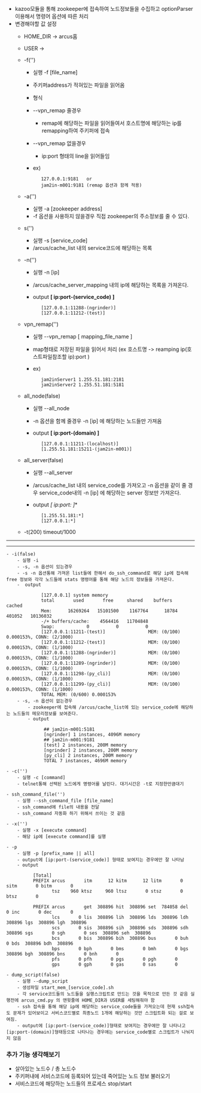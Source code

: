 - kazoo모듈을 통해 zookeeper에 접속하여 노드정보들을 수집하고
	optionParser 이용해서 명령어 옵션에 따른 처리
- 변경해야할 값 설정
	- HOME_DIR -> arcus홈

	- USER ->

	- -f('')
		- 실행 -f [file_name]
		- 주키퍼address가 적혀있는 파일을 읽어옴
		- 형식
		- --vpn_remap 줄경우
    		- remap에 해당하는 파일을 읽어들여서 호스트명에 해당하는 ip를 remapping하여 주키퍼에 접속
		- --vpn_remap 없을경우
    		- ip:port 형태의 line을 읽어들임
		- ex)

		         127.0.0.1:9181   or
		         jam2in-m001:9181 (remap 옵션과 함께 적용)
	- -a('')
		- 실행 -a [zookeeper address]
		- -f 옵션을 사용하지 않을경우 직접 zookeeper의 주소정보를 줄 수 있다.

	- s('')
		- 실행 -s [service_code]
		- /arcus/cache_list 내의 service코드에 해당하는 목록

	- -n('')
		- 실행 -n [ip]
		- /arcus/cache_server_mapping 내의 ip에 해당하는 목록을 가져온다.
		- output **[ ip:port-(service_code) ]**

		         [127.0.0.1:11288-(ngrinder)]
		         [127.0.0.1:11212-(test)]

	- vpn_remap('')
		- 실행 --vpn_remap [ mapping_file_name ]
		- map형태로 저장된 파일을 읽어서 처리 (ex 호스트명 -> reamping ip(호스트파일참조할 ip):port )
		- ex)

		         jam2inServer1 1.255.51.181:2181
		         jam2inServer2 1.255.51.181:5181

	- all_node(false)
		- 실행 --all_node
		- -n 옵션을 함께 줄경우 -n [ip] 에 해당하는 노드들만 가져옴
		- output **[ ip:port-(domain) ]**

		         [127.0.0.1:11211-(localhost)]
		         [1.255.51.181:15211-(jam2in-m001)]
	- all_server(false)
		- 실행 --all_server
		- /arcus/cache_list 내의 service_code를 가져오고 -n 옵션을 같이 줄 경우 service_code내의 -n [ip] 에 해당하는 server 정보만 가져온다.
		- output **[ ip:port:* ]**

		         [1.255.51.181:*]
			     [127.0.0.1:*]

	- -t(200) timeout/1000

 ----------------------------------------------------------------------------------------------------------------------------
 ----------------------------------------------------------------------------------------------------------------------------

	- -i(false)
		- 실행 -i
		- -s, -n 옵션이 있는경우
 		- -s -n 옵션통해 가져온 list들에 한해서 do_ssh_command로 해당 ip에 접속해 free 정보와 각각 노드들에 stats 명령어를 통해 해당 노드의 정보들을 가져온다.
 		-  output

		         [127.0.0.1] system memory
			     total       used       free     shared    buffers     cached
				 Mem:      16269264   15101500    1167764      18784     401052   10136032
				 -/+ buffers/cache:    4564416   11704848
				 Swap:            0          0          0
                 [127.0.0.1:11211-(test)]                MEM: (0/100) 0.000153%, CONN: (2/1000)
                 [127.0.0.1:11212-(test)]                MEM: (0/100) 0.000153%, CONN: (1/1000)
                 [127.0.0.1:11288-(ngrinder)]            MEM: (0/100) 0.000153%, CONN: (1/1000)
                 [127.0.0.1:11289-(ngrinder)]            MEM: (0/100) 0.000153%, CONN: (1/1000)
                 [127.0.0.1:11298-(py_cli)]              MEM: (0/100) 0.000153%, CONN: (1/1000)
                 [127.0.0.1:11299-(py_cli)]              MEM: (0/100) 0.000153%, CONN: (1/1000)
                 TOTAL MEM: (0/600) 0.000153%
		- -s, -n 옵션이 없는경우
			- zookeeper에 접속해 /arcus/cache_list에 있는 service_code에 해당하는 노드들의 메모리정보를 보여준다.
			- output

				  ## jam2in-m001:5181
				  [ngrinder] 1 instances, 4096M memory
                  ## jam2in-m001:9181
                  [test] 2 instances, 200M memory
                  [ngrinder] 2 instances, 200M memory
                  [py_cli] 2 instances, 200M memory
                  TOTAL 7 instances, 4696M memory

	- -c('')
		- 실행 -c [command]
		- telnet통해 선택된 노드에게 명령어를 날린다. 대기시간은 -t로 지정한만큼대기

	- ssh_command_file('')
		- 실행 --ssh_command_file [file_name]
		- ssh_command에 file의 내용을 전달
		- ssh_command 자동화 하기 위해서 쓰이는 것 같음

	- -x('')
		- 실행 -x [execute command]
		- 해당 ip에 [execute command]를 실행

	- -p
		- 실행 -p [prefix_name || all]
		- output에 [ip:port-(service_code)] 형태로 보여지는 경우에만 잘 나타남
		- output

			  [Total]
			  PREFIX arcus       itm      12 kitm      12 litm       0 sitm       0 bitm       0
                     tsz    960 ktsz     960 ltsz       0 stsz       0 btsz       0

			  PREFIX arcus       get  308896 hit  308896 set  784058 del       0 inc       0 dec       0
				     lcs       0 lis  308896 lih  308896 lds  308896 ldh  308896 lgs  308896 lgh  308896
				     scs       0 sis  308896 sih  308896 sds  308896 sdh  308896 sgs       0 sgh       0 ses  308896 seh  308896
				     bcs       0 bis  308896 bih  308896 bus       0 buh       0 bds  308896 bdh  308896
                     bps       0 bph       0 bms       0 bmh       0 bgs  308896 bgh  308896 bns       0 bnh       0
                     pfs       0 pfh       0 pgs       0 pgh       0
				     gps       0 gph       0 gas       0 sas       0

	- dump_script(false)
		- 실행 --dump_script
		- 생성파일 start_mem_[service_code].sh
		- 각 service코드들의 노드들을 실행스크립트로 만드는 것을 목적으로 만든 것 같음 실행전에 arcus_cmd.py 의 맨윗줄에 HOME_DIR과 USER를 세팅해줘야 함
		- ssh 접속을 통해 해당 ip에 해당하는 service_code들을 가져오는데 현재 ssh접속도 문제가 있어보이고 서비스코드별로 최종노드 1개에 해당하는 것만 스크립트화 되는 걸로 보여짐.
		- output에 [ip:port-(service_code)]형태로 보여지는 경우에만 잘 나타나고 [ip:port-(domain)]형태등으로 나타나는 경우에는 service_code별로 스크립트가 나눠지지 않음

### 추가 기능 생각해보기
- 살아있는 노드수 / 총 노드수 
- 주키퍼내에 서비스코드에 등록되어 있는데 죽어있는 노드 정보 불러오기
- 서비스코드에 해당하는 노드들의 프로세스 stop/start

